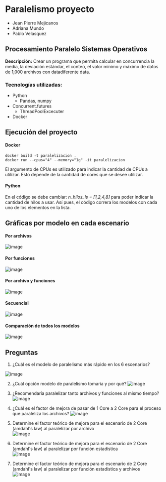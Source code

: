 # Paralelismo proyecto

- Jean Pierre Mejicanos
- Adriana Mundo
- Pablo Velasquez

## Procesamiento Paralelo Sistemas Operativos


**Descripción:** 
Crear un programa que permita calcular en concurrencia la media, la deviación estándar, el conteo, el valor mínimo y máximo de datos de 1,000 archivos con datadiferente data.




### Tecnologías utilizadas:
- Python
    - Pandas, numpy
- Concurrent.futures
    - ThreadPoolExcecuter
- Docker

## Ejecución del proyecto
#### Docker
```
docker build -t paralelizacion .
docker run --cpus="4" --memory="1g" -it paralelizacion
``` 
El argumento de CPUs es utilizado para indicar la cantidad de CPUs a utilizar. Esto depende de la cantidad de cores que se desee utilizar. 

#### Python
En el código se debe cambiar: *n_hilos_ls = [1,2,4,8]* para poder indicar la cantidad de hilos a usar. Así pues, el código correra los modelos con cada uno de los elementos en la lista.

## Gráficas por modelo en cada escenario
#### Por archivos
![image](https://user-images.githubusercontent.com/48104764/165568449-59d647ce-4650-43ee-9509-460257f25b5b.png)

#### Por funciones
![image](https://user-images.githubusercontent.com/48104764/165568934-632915ec-be08-4104-8f0c-b9117cdb19b4.png)

#### Por archivo y funciones
![image](https://user-images.githubusercontent.com/48104764/165569728-e30c3781-f4ee-4f2e-9ed6-a9ce94945235.png)

#### Secuencial
![image](https://user-images.githubusercontent.com/48104764/165569951-897f129e-8ae2-449c-a811-a3f9c49ccad3.png)

#### Comparación de todos los modelos
![image](https://user-images.githubusercontent.com/48104764/165570552-2db7058e-71dc-4c15-b317-2d348ec3abe2.png)


## Preguntas
1. ¿Cuál es el modelo de paralelismo más rápido en los 6 escenarios?

![image](https://user-images.githubusercontent.com/48104764/165198749-78eccdfd-48b4-4756-b135-496a371b7b56.png)	


2. ¿Cuál opción modelo de paralelismo tomaría y por qué?
![image](https://user-images.githubusercontent.com/48104764/165202161-235f8533-0873-4b18-8e2c-0b86dbf830d0.png)	


3. ¿Recomendaría paralelizar tanto archivos y funciones al mismo tiempo?
![image](https://user-images.githubusercontent.com/48104764/165202101-2f3482e9-49dd-4eec-921f-0b5eb351fa11.png)
							

4. ¿Cuál es el factor de mejora de pasar de 1 Core a 2 Core para el proceso que paraleliza los archivos?
![image](https://user-images.githubusercontent.com/48104764/165202220-ce41a75e-28e9-4a87-badd-0230ac79bd0b.png)
							

5. Determine el factor teórico de mejora para el escenario de 2 Core (amdahl's law) al paralelizar por archivo		
![image](https://user-images.githubusercontent.com/48104764/165202354-90ca60c4-7983-42ee-8180-d05c38650a68.png)
					

6. Determine el factor teórico de mejora para el escenario de 2 Core (amdahl's law) al paralelizar por función estadística	
![image](https://user-images.githubusercontent.com/48104764/165202412-c3f2165b-fa8d-4f6d-8197-970a81661935.png)
				

7. Determine el factor teórico de mejora para el escenario de 2 Core (amdahl's law) al paralelizar por función estadística y archivos		
![image](https://user-images.githubusercontent.com/48104764/165202448-106c4280-9f76-460d-92c7-f08b174afa38.png)
						











